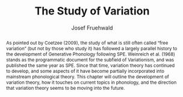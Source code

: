 ---
abstract: "As pointed out by Coetzee (2009), the study of what is still often called\
  \ \u201Cfree variation\u201D (but not by those who study it) has followed a largely\
  \ parallel history to the development of Generative Phonology following SPE. Weinreich\
  \ et al. (1968) stands as the programmatic document for the subfield of Variationism,\
  \ and was published the same year as SPE. Since that time, variation theory has\
  \ continued to develop, and some aspects of it have become partially incorporated\
  \ into mainstream phonological theory. This chapter will outline the development\
  \ of variation theory, how it touches on current topics in phonology, and the direction\
  \ that variation theory seems to be moving into the future."
author:
- Josef Fruehwald
category: paper
layout: publication
published: The Oxford History of Phonology
title: The Study of Variation
year: '2022'
---